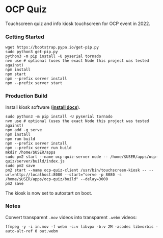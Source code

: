 # OCP Quiz

Touchscreen quiz and info kiosk touchscreen for OCP event in 2022.

### Getting Started

```shell
wget https://bootstrap.pypa.io/get-pip.py
sudo python3 get-pip.py
python3 -m pip install -U pyserial tornado
nvm use # optional (uses the exact Node this project was tested against)
npm install
npm start
npm --prefix server install
npm --prefix server start
```

### Production Build

Install kiosk software ([**install docs**](https://github.com/finer-vision/touchscreen-kiosk#kiosk-install)).

```shell
sudo python3 -m pip install -U pyserial tornado
nvm use # optional (uses the exact Node this project was tested against)
npm add -g serve
npm install
npm run build
npm --prefix server install
npm --prefix server run build
mkdir /home/$USER/apps
sudo pm2 start --name ocp-quiz-server node -- /home/$USER/apps/ocp-quiz/server/build/index.js
sudo pm2 save
pm2 start --name ocp-quiz-client /usr/bin/touchscreen-kiosk -- --url=http://localhost:8080 --start="serve -p 8080 -s /home/$USER/apps/ocp-quiz/build" --delay=3000
pm2 save
```

The kiosk is now set to autostart on boot.

### Notes

Convert transparent `.mov` videos into transparent `.webm` videos:

```shell
ffmpeg -y -i in.mov -f webm -c:v libvpx -b:v 2M -acodec libvorbis -auto-alt-ref 0 out.webm
```
